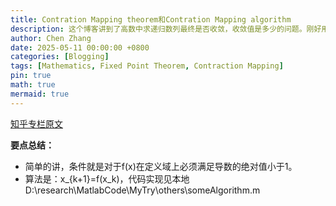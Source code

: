 ```yaml
---
title: Contration Mapping theorem和Contration Mapping algorithm
description: 这个博客讲到了高数中求递归数列最终是否收敛，收敛值是多少的问题。刚好用到了赵世钰老师书中也用到的Contraction Mapping theorem。如果一个函数f(x)满足这个定理的条件，那么方程f(x)=x一定有解，而且有唯一解，而且还有一个迭代算法能最终求出真实值。
author: Chen Zhang
date: 2025-05-11 00:00:00 +0800
categories: [Blogging]
tags: [Mathematics, Fixed Point Theorem, Contraction Mapping]
pin: true
math: true
mermaid: true
---
```


[知乎专栏原文](https://zhuanlan.zhihu.com/p/458151225)

**要点总结：**
- 简单的讲，条件就是对于f(x)在定义域上必须满足导数的绝对值小于1。
- 算法是：x_{k+1}=f(x_k)，代码实现见本地 D:\research\MatlabCode\MyTry\others\someAlgorithm.m